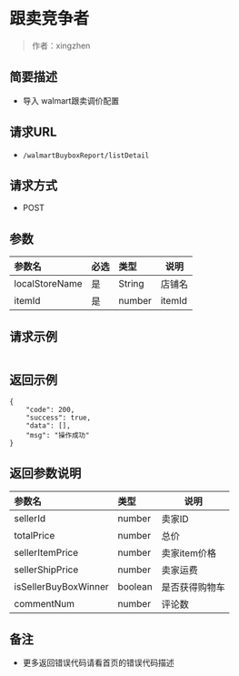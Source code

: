 # 跟卖竞争者

> 作者：xingzhen

## 简要描述

- 导入 walmart跟卖调价配置

## 请求URL
- `/walmartBuyboxReport/listDetail`
  
## 请求方式
- POST 

## 参数

|参数名|必选|类型|说明|
|:----    |:---|:----- |-----   |
|localStoreName |是  |String | 店铺名    |
|itemId |是  |number | itemId    |

## 请求示例 
``` 

```

## 返回示例 

``` 
{
    "code": 200,
    "success": true,
    "data": [],
    "msg": "操作成功"
}
```

## 返回参数说明 

|参数名|类型|说明|
|:-----  |:-----|-----                           |
|sellerId|number|卖家ID|
|totalPrice|number|总价|
|sellerItemPrice|number|卖家item价格|
|sellerShipPrice|number|卖家运费|
|isSellerBuyBoxWinner|boolean|是否获得购物车|
|commentNum|number|评论数|

## 备注 

- 更多返回错误代码请看首页的错误代码描述